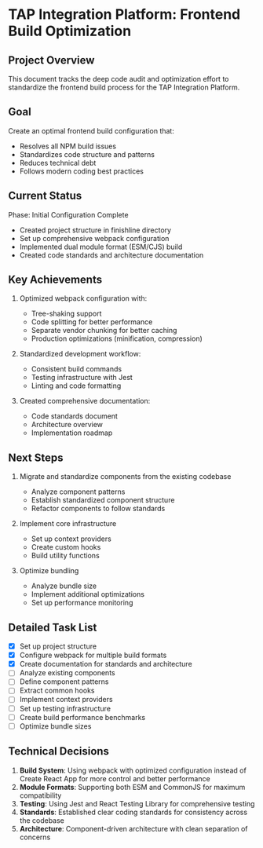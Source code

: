 # TAP Integration Platform: Frontend Build Optimization

## Project Overview
This document tracks the deep code audit and optimization effort to standardize the frontend build process for the TAP Integration Platform.

## Goal
Create an optimal frontend build configuration that:
- Resolves all NPM build issues
- Standardizes code structure and patterns
- Reduces technical debt
- Follows modern coding best practices

## Current Status
Phase: Initial Configuration Complete
- Created project structure in finishline directory
- Set up comprehensive webpack configuration
- Implemented dual module format (ESM/CJS) build
- Created code standards and architecture documentation

## Key Achievements
1. Optimized webpack configuration with:
   - Tree-shaking support
   - Code splitting for better performance
   - Separate vendor chunking for better caching
   - Production optimizations (minification, compression)

2. Standardized development workflow:
   - Consistent build commands
   - Testing infrastructure with Jest
   - Linting and code formatting

3. Created comprehensive documentation:
   - Code standards document
   - Architecture overview
   - Implementation roadmap

## Next Steps
1. Migrate and standardize components from the existing codebase
   - Analyze component patterns
   - Establish standardized component structure
   - Refactor components to follow standards

2. Implement core infrastructure
   - Set up context providers
   - Create custom hooks
   - Build utility functions

3. Optimize bundling
   - Analyze bundle size
   - Implement additional optimizations
   - Set up performance monitoring

## Detailed Task List
- [x] Set up project structure
- [x] Configure webpack for multiple build formats
- [x] Create documentation for standards and architecture
- [ ] Analyze existing components
- [ ] Define component patterns
- [ ] Extract common hooks
- [ ] Implement context providers
- [ ] Set up testing infrastructure
- [ ] Create build performance benchmarks
- [ ] Optimize bundle sizes

## Technical Decisions
1. **Build System**: Using webpack with optimized configuration instead of Create React App for more control and better performance
2. **Module Formats**: Supporting both ESM and CommonJS for maximum compatibility
3. **Testing**: Using Jest and React Testing Library for comprehensive testing
4. **Standards**: Established clear coding standards for consistency across the codebase
5. **Architecture**: Component-driven architecture with clean separation of concerns